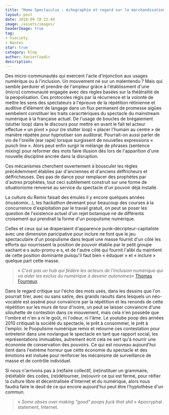 ```yaml
---
title: "Homo Spectaculus : échographie et regard sur la marchandisation du poop numérique"
layout: post
date: 2018-09 18 22:44
image: /assets/images/
headerImage: true
tag:
- hsociety
- Nantes
star: true
category: blog
author: XavierCoadic
description: 
---
```


Des micro-communautés qui exercent l'acte d'injonction aux usages numérique ou à l'inclusion. 
Un mouvement né sur un malentendu ? Mais qui semble perdurer et prendre de l'ampleur grâce à l'établissment d'une (micro) communauté engagée avec des règles basées sur la théâtralité de la peopolisation. Ces protocoles régis par la récurrence et la volonté de mettre les sens des spectateurs à l'épreuve de la répétition rétinienne et auditive d'élèment de langage dans un flux permanent de promesse aigües sembelent constituer les traits caracrtériques du spectacle du mainstream numérique à la française actuel. De l'usage de boucles de brégaiement (stutter loop) dans le discours pour mettre en avant le fait tel acteur effectue  « un pivot » pour (re stutter loop) « placer l'humain au centre » de manière répétée pour hypnotiser son auditorat. Pourrait-on aussi parler de vio de l'oreille (ear rape) lorsque surgissent de nouvelles expressions « punch line ». Alors peut enfin surgir le mélange de phrases (sentence mixing) pour reformer des mots faire illusion dès lors de l'apparition d'une nouvelle discipline ancrée dans la disruption.  

Ces mécanismes cherchent ouvertement à bousculer les règles précédemment établies par d'anciennes et d'anciens déffricheurs et déffricheuses. Des pas de dance pour remplacer des prophètes par d'autres prophètes, tout ceci subtilement construit sur une forme de situationisme renversé au service du spectacle d'un pouvoir déjà installé. 

La culture du Remix faisait des émules il y encore quelques années (muséomix...), les hackathon devenant pour beaucoup des courses à la concurrence d'exploitation par le travail gratuit, on peut se poser les question de l'existence actuel d'un rejet botanique né de différents croisement qui prendrait la forme d'un poopulisme numérique. 

Celles et ceux qui se draperaient d'apparence punk-décripteur-capitaliste avec une dimension paricipative pour inclure ne font que le jeu spectaculaire d'un poopulisme dans lequel une masse fournit d'un côté les efforts qui nourrissent la position de pouvoir établie par le petit groupe sachant⋅e⋅s auto-promu⋅e⋅s, et de l'autre côté qui fournit l'alibi du maintient de cette position dominante puisqu'il faut bien « éduquer » et « inclure » quelque part cette masse. 

> « _C'est pas un hub qui fédère les acteurs de l'inclusion numérique qui va aider les exclus du numérique à devenir autonomes_» [Thomas Fourneux](http://biblionumericus.fr)

Dans le regard critique sur l'écho des mots usés, dans les dessins que l'on pourrait tirer, avec ou sans satire, des grands raoults dans lesquels un néo-vocable est assèné pour convaincre par la répétition et les renonds de cette répétition sur les murs de tour d'ivoire, un peut se laisser convaincre d'une silouhette de contestion dans ce mouvement, mais cela n'en possède que l'ombre et n'en a ni le goût, ni l'odeur, ni l'âme. Le youtube poop des années 2010 critiquait la société du spectacle, le prêt à consommer, le prêt à l'emploi. le Poopulisme numérique remix et retourne ces contestation pour entretenir dans une novlangue le spectacle en tant que rapport social, les représentations immuables, autrement écrit cela ne sert qu'à nourrir une économie de conservation des pouvoirs. Ce qui est nouveau aujourd'hui tient dans l'extrème horreur que cette économie du spectacle et des émotions est instuée pour renforcer les mécanisme de surveillance de masse et de contrôle individuel. 

Si nous n'arrivons pas à (re)faire collectif, (re)instituer un grammaire, (ré)établir des codes, (re)détourner, (re)ouvrir ce qui est fermé, pour réifier la culture libre et décentralisée d'Internet et du numérique, alors nous faudra faire le deuil de ce qui encore aujourd'hui peut être l'hyptothèse d'un commun.

> « _Some obses over making "good" poops fuck that shit_ » Apocryphal statement, Internet.
